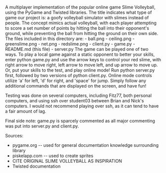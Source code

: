 A multiplayer implementation of the popular online game Slime Volleyball, using the PyGame and Twisted libraries. The title indicates what type of game our project is: a goofy volleyball simulator with slimes instead of people. The concept mimics actual volleyball, with each player attempting to score a set number of points by hitting the ball into their opponent's ground, while preventing the ball from hitting the ground on their own side. The files included in this directory are:
	- ball.png
	- ceiling.png
	- greenslime.png
	- net.png
	- redslime.png
	- client.py
	- game.py
	- README.md (this file)
	- server.py
The game can be played one of two ways. To play a local game against a static opponent to better your skills, enter python game.py and use the arrow keys to control your red slime, with right arrow to move right, left arrow to move left, and up arrow to move up. Or, put your skills to the test, and play online mode! Run python server.py first, followed by two versions of python client.py. Online mode controls utilize 'a' for left, 'd' for right, and 'space' for jump. Simply follow any additional commands that are displayed on the screen, and have fun!

Testing was done on several computers, including Fitz77, both personal computers, and using ssh over student03 between Brian and Nick's computers. I would not recommend playing over ssh, as it can tend to have a fair amount of lag.

Final side note: game.py is sparcely commented as all major commenting was put into server.py and client.py.

Sources:

- pygame.org -- used for general documentation knowledge surrounding library
- piskelapp.com -- used to create sprites
- CITE ORIGINAL SLIME VOLLEYBALL AS INSPIRATION
- Twisted documentation

